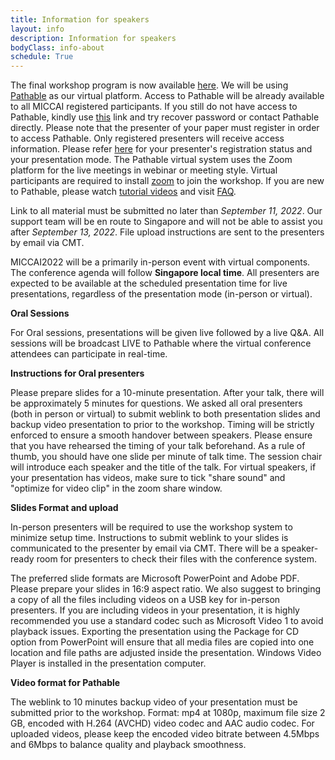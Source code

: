 ```yaml
---
title: Information for speakers
layout: info
description: Information for speakers
bodyClass: info-about
schedule: True
---
```


The final workshop program is now available [here](https://miccai2022-isgie.github.io/program/#schedule). We will be using [Pathable](https://pathable.com/) as our 
virtual platform.  Access to Pathable will be already available to all MICCAI registered participants. 
If you still  do not have access to Pathable, kindly use [this](https://miccai2022.pathable.eu/) link and try recover password or 
contact Pathable directly.  Please note that the presenter of your paper must register  in order to access Pathable. Only registered presenters 
will receive access information. Please refer [here](https://miccai2022-isgie.github.io/program/#schedule) for your 
presenter's registration status and your presentation mode. The Pathable virtual system uses the Zoom platform for 
the live meetings in webinar or meeting style. Virtual participants are required to install [zoom](https://zoom.us/) to 
join the workshop. If you are new to Pathable, please watch [tutorial videos](https://miccai2022.pathable.eu/tutorial-videos) 
and visit [FAQ](https://miccai2022.pathable.eu/faq).

Link to all material must be submitted no later than _September 11, 2022_. Our support team will be en route to Singapore 
and will not be able to assist you after _September 13, 2022_. File upload instructions are sent to the presenters by email via CMT. 

MICCAI2022 will be a primarily in-person event with virtual components. The conference agenda will follow 
**Singapore local time**. All presenters are expected to be available at the scheduled presentation 
time for live presentations, regardless of the presentation mode (in-person or virtual).

**Oral Sessions**

For Oral sessions, presentations will be given live followed by a live Q&A. All sessions will be broadcast LIVE to 
Pathable where the virtual conference attendees can  participate in real-time.

**Instructions for Oral presenters**

Please prepare slides for a 10-minute presentation. After your talk, there will be approximately 5 minutes for 
questions. We asked all oral presenters (both in person or virtual) to submit weblink to both presentation slides and backup video presentation to 
prior to the workshop.  Timing will be strictly enforced to ensure a smooth handover between speakers. Please ensure that you have 
rehearsed the timing of your talk beforehand. As a rule of thumb, you should have one slide per minute of talk time. 
The session chair will introduce each speaker and the title of the talk. For virtual speakers, if your presentation has 
videos, make sure to tick "share sound" and "optimize for video clip" in the zoom share window.

**Slides Format and upload** 

In-person presenters will be required to use the workshop system to minimize setup time. Instructions to submit weblink to your slides is communicated to 
the presenter by email via CMT. There will be a speaker-ready room for presenters to check their files with the 
conference system.

The preferred slide formats are Microsoft PowerPoint and Adobe PDF. Please prepare your slides in 16:9 aspect ratio. 
We also suggest to bringing a copy of all the files including videos on a USB key for in-person presenters. If you are including videos in your 
presentation, it is highly recommended you use a standard codec such as Microsoft Video 1 to avoid playback 
issues. Exporting the presentation using the Package for CD option from PowerPoint will ensure that all 
media files are copied into one location and file paths are adjusted inside the presentation. Windows Video Player 
is installed in the presentation computer.

**Video format for Pathable**

The weblink to 10 minutes backup video of your presentation must be submitted prior to the workshop. 
Format: mp4 at 1080p, maximum file size 2 GB, encoded with H.264 (AVCHD) video codec and AAC audio codec. For 
uploaded videos, please keep the encoded video bitrate between 4.5Mbps and 6Mbps to balance quality and 
playback smoothness.
